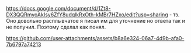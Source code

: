 https://docs.google.com/document/d/1Zt8-DX3QQRmyoAkIsy6ZfY8udqlkRxOth-kMBr7HZxo/edit?usp=sharing - тз. Оно довольно расплывчатое я писал им для уточнение но ответа так и не получил. Поэтому сделал как понял. 

https://github.com/user-attachments/assets/b8a6e324-06a7-4d9b-afa0-7b6797a74213

